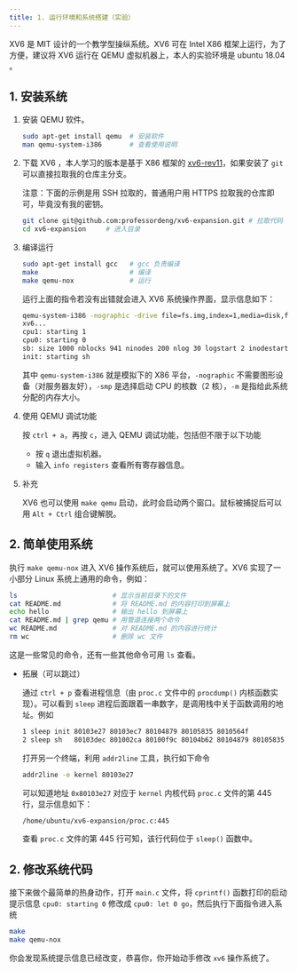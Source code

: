 ```yaml
---
title: 1. 运行环境和系统搭建（实验）
---
```


XV6 是 MIT 设计的一个教学型操纵系统。XV6 可在 Intel X86 框架上运行，为了方便，建议将 XV6 运行在 QEMU 虚拟机器上，本人的实验环境是 ubuntu 18.04 。

## 1. 安装系统

1. 安装 QEMU 软件。

   ```bash
   sudo apt-get install qemu  # 安装软件
   man qemu-system-i386       # 查看使用说明
   ```

2. 下载 XV6 ，本人学习的版本是基于 X86 框架的 [xv6-rev11](https://github.com/mit-pdos/xv6-public/releases)，如果安装了 `git` 可以直接拉取我的仓库主分支。

   注意：下面的示例是用 SSH 拉取的，普通用户用 HTTPS 拉取我的仓库即可，毕竟没有我的密钥。
   
   ```bash
   git clone git@github.com:professordeng/xv6-expansion.git # 拉取代码
   cd xv6-expansion     # 进入目录
   ```
   
3. 编译运行

   ```bash
   sudo apt-get install gcc   # gcc 负责编译
   make                       # 编译
   make qemu-nox              # 运行
   ```

   运行上面的指令若没有出错就会进入 XV6 系统操作界面，显示信息如下：

   ```bash
   qemu-system-i386 -nographic -drive file=fs.img,index=1,media=disk,format=raw -drive file=xv6.img,index=0,media=disk,format=raw -smp 2 -m 512 
   xv6...
   cpu1: starting 1
   cpu0: starting 0
   sb: size 1000 nblocks 941 ninodes 200 nlog 30 logstart 2 inodestart 32 bmap start 58
   init: starting sh
   ```

   其中 `qemu-system-i386` 就是模拟下的 X86 平台，`-nographic` 不需要图形设备（对服务器友好），`-smp` 是选择启动 CPU 的核数（2 核），`-m` 是指给此系统分配的内存大小。

4. 使用 QEMU 调试功能

   按 `ctrl + a`，再按 `c`，进入 QEMU 调试功能，包括但不限于以下功能

   - 按 `q` 退出虚拟机器。
   - 输入 `info registers` 查看所有寄存器信息。

5. 补充

   XV6 也可以使用 `make qemu` 启动，此时会启动两个窗口。鼠标被捕捉后可以用 `Alt + Ctrl` 组合键解脱。

## 2. 简单使用系统

执行 `make qemu-nox` 进入 XV6 操作系统后，就可以使用系统了。XV6 实现了一小部分 Linux 系统上通用的命令，例如：

```bash
ls                        # 显示当前目录下的文件
cat README.md             # 将 README.md 的内容打印到屏幕上
echo hello                # 输出 hello 到屏幕上
cat README.md | grep qemu # 用管道连接两个命令
wc README.md              # 对 README.md 的内容进行统计
rm wc                     # 删除 wc 文件
```

这是一些常见的命令，还有一些其他命令可用 `ls` 查看。

- 拓展（可以跳过）

  通过 `ctrl + p` 查看进程信息（由 `proc.c` 文件中的 `procdump()` 内核函数实现）。可以看到 `sleep` 进程后面跟着一串数字，是调用栈中关于函数调用的地址。例如

  ```bash
  1 sleep init 80103e27 80103ec7 80104879 80105835 8010564f
  2 sleep sh   80103dec 801002ca 80100f9c 80104b62 80104879 80105835 8010564f
  ```

  打开另一个终端，利用 `addr2line` 工具，执行如下命令

  ```bash
  addr2line -e kernel 80103e27
  ```

  可以知道地址 `0x80103e27` 对应于 `kernel` 内核代码 `proc.c` 文件的第 445 行，显示信息如下：

  ```bash
  /home/ubuntu/xv6-expansion/proc.c:445
  ```

  查看 `proc.c` 文件的第 445 行可知，该行代码位于 `sleep()` 函数中。

## 2. 修改系统代码

接下来做个最简单的热身动作，打开 `main.c` 文件，将 `cprintf()` 函数打印的启动提示信息 `cpu0: starting 0` 修改成 `cpu0: let 0 go`，然后执行下面指令进入系统

```bash
make 
make qemu-nox
```

你会发现系统提示信息已经改变，恭喜你，你开始动手修改 `xv6` 操作系统了。 





